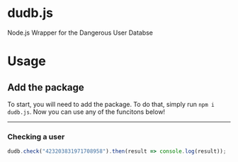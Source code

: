 # dudb.js
Node.js Wrapper for the Dangerous User Databse

# Usage

## Add the package
To start, you will need to add the package. To do that, simply run `npm i dudb.js`. Now you can use any of the funcitons below!

---

### Checking a user
```js
dudb.check("423203831971708958").then(result => console.log(result));
```